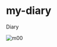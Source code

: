 # my-diary
Diary


![m00](https://user-images.githubusercontent.com/23477064/44871841-5ce7b500-ac6a-11e8-9b3f-7a114a2b18f4.PNG)
